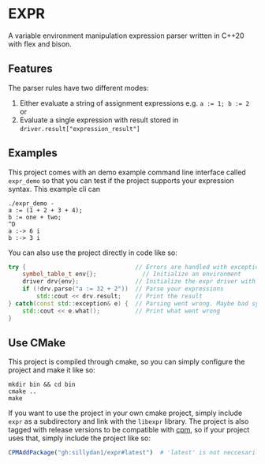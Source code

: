 # EXPR
A variable environment manipulation expression parser written in C++20 with flex and bison.

## Features
The parser rules have two different modes:
 1. Either evaluate a string of assignment expressions e.g. `a := 1; b := 2` or
 2. Evaluate a single expression with result stored in `driver.result["expression_result"]`

## Examples
This project comes with an demo example command line interface called `expr_demo` so that you
can test if the project supports your expression syntax. This example cli can 
```
./expr_demo -
a := (1 + 2 + 3 + 4);
b := one + two;
^D
a :-> 6 i
b :-> 3 i
```

You can also use the project directly in code like so: 
```c++
try {                               // Errors are handled with exceptions
    symbol_table_t env{};             // Initialize an environment
    driver drv{env};                // Initialize the expr driver with the environment
    if (!drv.parse("a := 32 + 2"))  // Parse your expressions
        std::cout << drv.result;    // Print the result
} catch(const std::exception& e) {  // Parsing went wrong. Maybe bad syntax, type error or identifier not in environment
    std::cout << e.what();          // Print what went wrong
}
```

## Use CMake
This project is compiled through cmake, so you can simply configure the project and make it like so:
```shell
mkdir bin && cd bin
cmake ..
make
```
If you want to use the project in your own cmake project, simply include `expr` as a subdirectory and link
with the `libexpr` library. The project is also tagged with release versions to be compatible with [cpm](https://github.com/cpm-cmake/CPM.cmake), 
so if your project uses that, simply include the project like so:
```cmake
CPMAddPackage("gh:sillydan1/expr#latest")  # 'latest' is not neccesarily stable, check releases for stable tags
```
